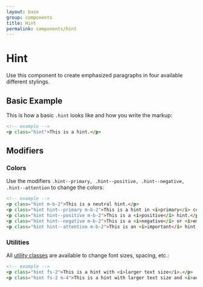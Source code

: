 ```yaml
---
layout: base
group: components
title: Hint
permalink: components/hint
---
```


# Hint

<p class="intro">Use this component to create emphasized paragraphs in four available different stylings.</p>

## Basic Example

This is how a basic `.hint` looks like and how you write the markup:

```html
<!-- example -->
<p class="hint">This is a hint.</p>
```

## Modifiers

### Colors

Use the modifiers `.hint--primary, .hint--positive, .hint--negative, .hint--attention` to change the colors:

```html
<!-- example -->
<p class="hint m-b-2">This is a neutral hint.</p>
<p class="hint hint--primary m-b-2">This is a hint in <i>primary</i> color.</p>
<p class="hint hint--positive m-b-2">This is a <i>positive</i> hint.</p>
<p class="hint hint--negative m-b-2">This is a <i>negative</i> or <i>emergency</i> hint.</p>
<p class="hint hint--attention m-b-2">This is an <i>important</i> hint.</p>
```

### Utilities

All [utility classes](/utilities/) are available to change font sizes, spacing, etc.:

```html
<!-- example -->
<p class="hint fs-2">This is a hint with <i>larger text size</i>.</p>
<p class="hint fs-2 m-4">This is a hint with larger text size and <i>additional margins</i>.</p>

```